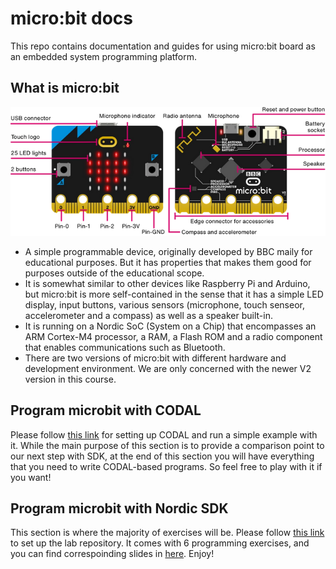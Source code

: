 # micro:bit docs

This repo contains documentation and guides for using micro:bit board as an embedded system programming platform.

## What is micro:bit

![The micro:bit V2 board](assets/microbit.png)

- A simple programmable device, originally developed by BBC maily for educational purposes. But it has properties that makes them good for purposes outside of the educational scope.
- It is somewhat similar to other devices like Raspberry Pi and Arduino, but micro:bit is more self-contained in the sense that it has a simple LED display, input buttons, various sensors (microphone, touch senseor, accelerometer and a compass) as well as a speaker built-in.
- It is running on a Nordic SoC (System on a Chip) that encompasses an ARM Cortex-M4 processor, a RAM, a Flash ROM and a radio component that enables communications such as Bluetooth.
- There are two versions of micro:bit with different hardware and development environment. We are only concerned with the newer V2 version in this course.

## Program microbit with CODAL

Please follow [this link](setup-codal.md) for setting up CODAL and run a simple example with it. While the main purpose of this section is to provide a comparison point to our next step with SDK, at the end of this section you will have everything that you need to write CODAL-based programs. So feel free to play with it if you want!

## Program microbit with Nordic SDK

This section is where the majority of exercises will be. Please follow [this link](https://github.com/shengjiex98/microbit-lab) to set up the lab repository. It comes with 6 programming exercises, and you can find correspoinding slides in [here](/lab-slides). Enjoy!
